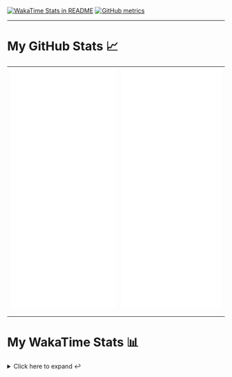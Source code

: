 [![WakaTime Stats in README](https://github.com/LOsioChico/LOsioChico/actions/workflows/waka.yml/badge.svg)](https://github.com/LOsioChico/LOsioChico/actions/workflows/waka.yml) [![GitHub metrics](https://github.com/LOsioChico/LOsioChico/actions/workflows/metrics.yml/badge.svg)](https://github.com/LOsioChico/LOsioChico/actions/workflows/metrics.yml)

---

# My GitHub Stats 📈

| ![](./assets/metrics.svg) | ![](./assets/metrics2.svg) |
| ------------------------- | -------------------------- |

---

# My WakaTime Stats 📊

<details>
<summary>Click here to expand ↩️</summary>
<br>

<!--START_SECTION:waka-->
![Code Time](http://img.shields.io/badge/Code%20Time-1%2C547%20hrs%2042%20mins-blue)

![Lines of code](https://img.shields.io/badge/From%20Hello%20World%20I%27ve%20Written-309.9%20thousand%20lines%20of%20code-blue)

**🐱 My GitHub Data** 

> 📦 481.0 kB Used in GitHub's Storage 
 > 
> 🏆 671 Contributions in the Year 2024
 > 
> 🚫 Not Opted to Hire
 > 
> 📜 28 Public Repositories 
 > 
> 🔑 14 Private Repositories 
 > 
**I'm a Night 🦉** 

```text
🌞 Morning                498 commits         ████░░░░░░░░░░░░░░░░░░░░░   14.84 % 
🌆 Daytime                1004 commits        ███████░░░░░░░░░░░░░░░░░░   29.93 % 
🌃 Evening                1079 commits        ████████░░░░░░░░░░░░░░░░░   32.16 % 
🌙 Night                  774 commits         ██████░░░░░░░░░░░░░░░░░░░   23.07 % 
```
📅 **I'm Most Productive on Saturday** 

```text
Monday                   471 commits         ████░░░░░░░░░░░░░░░░░░░░░   14.04 % 
Tuesday                  494 commits         ████░░░░░░░░░░░░░░░░░░░░░   14.72 % 
Wednesday                381 commits         ███░░░░░░░░░░░░░░░░░░░░░░   11.36 % 
Thursday                 622 commits         █████░░░░░░░░░░░░░░░░░░░░   18.54 % 
Friday                   526 commits         ████░░░░░░░░░░░░░░░░░░░░░   15.68 % 
Saturday                 624 commits         █████░░░░░░░░░░░░░░░░░░░░   18.60 % 
Sunday                   237 commits         ██░░░░░░░░░░░░░░░░░░░░░░░   07.06 % 
```


📊 **This Week I Spent My Time On** 

```text
💬 Programming Languages: 
Scala                    6 hrs 43 mins       █████████████████░░░░░░░░   69.73 % 
JavaScript               52 mins             ██░░░░░░░░░░░░░░░░░░░░░░░   08.99 % 
Other                    42 mins             ██░░░░░░░░░░░░░░░░░░░░░░░   07.36 % 
Docker                   25 mins             █░░░░░░░░░░░░░░░░░░░░░░░░   04.45 % 
Batchfile                20 mins             █░░░░░░░░░░░░░░░░░░░░░░░░   03.58 % 
```

**I Mostly Code in TypeScript** 

```text
TypeScript               23 repos            ████████████░░░░░░░░░░░░░   46.94 % 
Scala                    4 repos             ██░░░░░░░░░░░░░░░░░░░░░░░   08.16 % 
Python                   3 repos             ██░░░░░░░░░░░░░░░░░░░░░░░   06.12 % 
Astro                    2 repos             █░░░░░░░░░░░░░░░░░░░░░░░░   04.08 % 
Go                       2 repos             █░░░░░░░░░░░░░░░░░░░░░░░░   04.08 % 
```




 Last Updated on 04/07/2024 00:52:39 UTC
<!--END_SECTION:waka-->

## </details>

